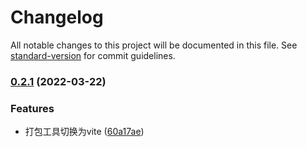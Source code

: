 # Changelog

All notable changes to this project will be documented in this file. See [standard-version](https://github.com/conventional-changelog/standard-version) for commit guidelines.

### [0.2.1](https://github.com/ckpack/i18n/compare/v0.2.0...v0.2.1) (2022-03-22)


### Features

* 打包工具切换为vite ([60a17ae](https://github.com/ckpack/i18n/commit/60a17aea2b80ccd04b1a1edc9a02061fe639349b))
